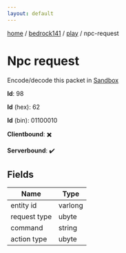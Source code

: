 ```yaml
---
layout: default
---
```


[home](/)  /  [bedrock141](/protocol/bedrock141)  /  [play](/protocol/bedrock141/play)  /  npc-request

# Npc request

Encode/decode this packet in [Sandbox](../../../sandbox/bedrock141#Play.NpcRequest)

**Id**: 98

**Id** (hex): 62

**Id** (bin): 01100010

**Clientbound**: ✖️

**Serverbound**: ✔️

## Fields

Name | Type
---|---
entity id | varlong
request type | ubyte
command | string
action type | ubyte
